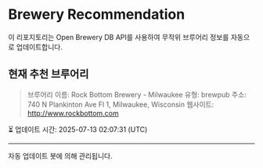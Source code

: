# Brewery Recommendation

이 리포지토리는 Open Brewery DB API를 사용하여 무작위 브루어리 정보를 자동으로 업데이트합니다.

## 현재 추천 브루어리
> 브루어리 이름: Rock Bottom Brewery - Milwaukee
유형: brewpub
주소: 740 N Plankinton Ave Fl 1, Milwaukee, Wisconsin
웹사이트: http://www.rockbottom.com

⏳ 업데이트 시간: 2025-07-13 02:07:31 (UTC)

---
자동 업데이트 봇에 의해 관리됩니다.